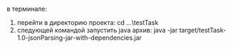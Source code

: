 в терминале:
1) перейти в директорию проекта: cd ...\testTask
2) следующей командой запустить java архив: java -jar target/testTask-1.0-jsonParsing-jar-with-dependencies.jar
